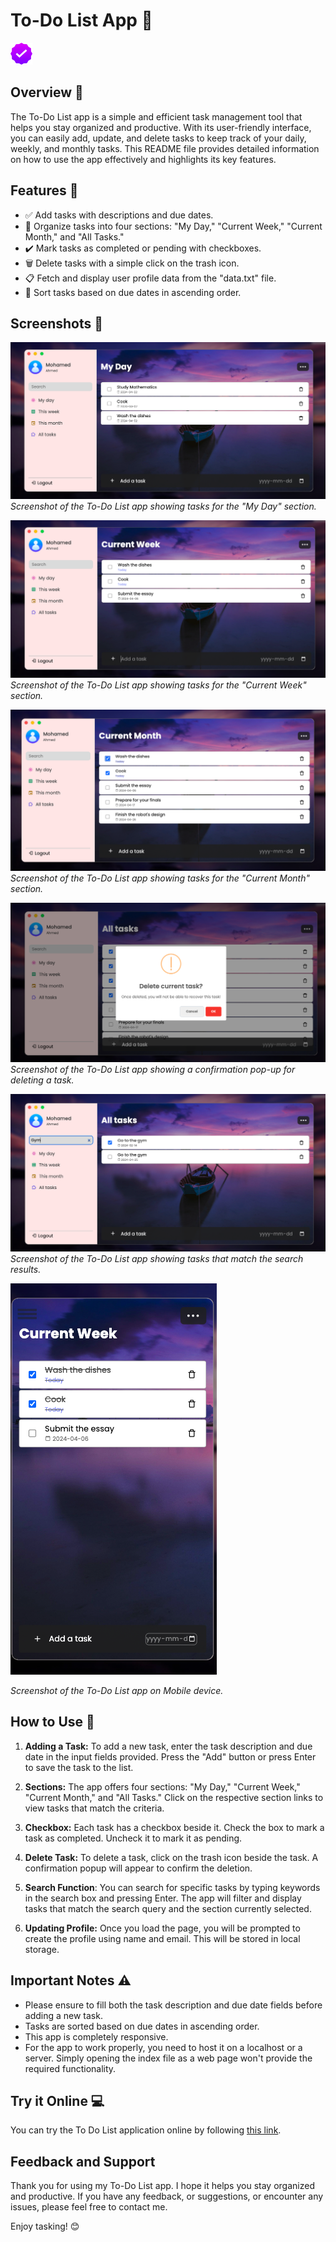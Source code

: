 # To-Do List App 📝

<img src="img/ico.png" alt="To-Do List App" width="35" height="35">

## Overview 🌟

The To-Do List app is a simple and efficient task management tool that 
helps you stay organized and productive. With its user-friendly interface, 
you can easily add, update, and delete tasks to keep track of your daily, 
weekly, and monthly tasks. This README file provides detailed information 
on how to use the app effectively and highlights its key features.

## Features 🚀

- ✅ Add tasks with descriptions and due dates.
- 📅 Organize tasks into four sections: "My Day," "Current Week," "Current 
Month," and "All Tasks."
- ✔️ Mark tasks as completed or pending with checkboxes.
- 🗑️ Delete tasks with a simple click on the trash icon.
- 📋 Fetch and display user profile data from the "data.txt" file.
- 🔢 Sort tasks based on due dates in ascending order.

## Screenshots 📸

![Screenshot 1](screenshots/Screenshot_1.png)
*Screenshot of the To-Do List app showing tasks for the "My Day" section.*

![Screenshot 2](screenshots/Screenshot_2.png)
*Screenshot of the To-Do List app showing tasks for the "Current Week" 
section.*

![Screenshot 3](screenshots/Screenshot_3.png)
*Screenshot of the To-Do List app showing tasks for the "Current Month" 
section.*

![Screenshot 4](screenshots/Screenshot_4.png)
*Screenshot of the To-Do List app showing a confirmation pop-up for 
deleting a task.*

![Screenshot 5](screenshots/Screenshot_5.png)
*Screenshot of the To-Do List app showing tasks that match the search 
results.*

![Screenshot 6](screenshots/Screenshot_6.png)

*Screenshot of the To-Do List app on Mobile device.*

## How to Use 📖

1. **Adding a Task:** To add a new task, enter the task description and 
due date in the input fields provided. Press the "Add" button or press 
Enter to save the task to the list.

2. **Sections:** The app offers four sections: "My Day," "Current Week," 
"Current Month," and "All Tasks." Click on the respective section links to 
view tasks that match the criteria.

3. **Checkbox:** Each task has a checkbox beside it. Check the box to mark 
a task as completed. Uncheck it to mark it as pending.

4. **Delete Task:** To delete a task, click on the trash icon beside the 
task. A confirmation popup will appear to confirm the deletion.

5. **Search Function**: You can search for specific tasks by typing 
keywords in the search box and pressing Enter. The app will filter and 
display tasks that match the search query and the section currently 
selected.

6. **Updating Profile:** Once you load the page, you will be prompted to 
create the profile using name and email. This will be stored in local 
storage.

## Important Notes ⚠️


- Please ensure to fill both the task description and due date fields 
before adding a new task.
- Tasks are sorted based on due dates in ascending order.
- This app is completely responsive.
- For the app to work properly, you need to host it on a localhost or a 
server. Simply opening the index file as a web page won't provide the 
required functionality.


## Try it Online 💻

You can try the To Do List application online by following [this link]().


## Feedback and Support

Thank you for using my To-Do List app. I hope it helps you stay organized 
and productive. If you have any feedback, or suggestions, or encounter any 
issues, please feel free to contact me.

Enjoy tasking! 😊

